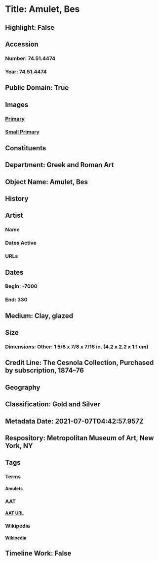 # Title: Amulet, Bes
## Highlight: False
## Accession
### Number: 74.51.4474
### Year: 74.51.4474
## Public Domain: True
## Images
### [Primary](https://images.metmuseum.org/CRDImages/gr/original/74514474.jpg)
### [Small Primary](https://images.metmuseum.org/CRDImages/gr/web-large/74514474.jpg)
## Constituents
## Department: Greek and Roman Art
## Object Name: Amulet, Bes
## History
## Artist
### Name
### Dates Active
### URLs
## Dates
### Begin: -7000
### End: 330
## Medium: Clay, glazed
## Size
### Dimensions: Other: 1 5/8 x 7/8 x 7/16 in. (4.2 x 2.2 x 1.1 cm)
## Credit Line: The Cesnola Collection, Purchased by subscription, 1874–76
## Geography
## Classification: Gold and Silver
## Metadata Date: 2021-07-07T04:42:57.957Z
## Respository: Metropolitan Museum of Art, New York, NY
## Tags
### Terms
#### Amulets
### AAT
#### [AAT URL](http://vocab.getty.edu/page/aat/300266585)
### Wikipedia
#### [Wikipedia]()
## Timeline Work: False